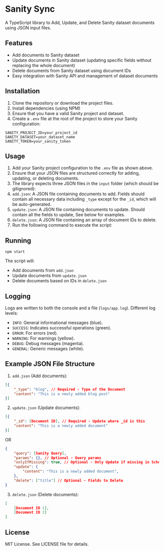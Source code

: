 
# Sanity Sync

A TypeScript library to Add, Update, and Delete Sanity dataset documents using JSON input files.

## Features

- Add documents to Sanity dataset
- Update documents in Sanity dataset (updating specific fields without replacing the whole document)
- Delete documents from Sanity dataset using document IDs
- Easy integration with Sanity API and management of dataset documents

## Installation
1. Clone the repository or download the project files.
2. Install dependencies  (using NPM)
3. Ensure that you have a valid Sanity project and dataset.
4. Create a `.env` file at the root of the project to store your Sanity configuration:
```
SANITY_PROJECT_ID=your_project_id
SANITY_DATASET=your_dataset_name
SANITY_TOKEN=your_sanity_token
```

## Usage

1. Add your Sanity project configuration to the `.env` file as shown above.
2. Ensure that your JSON files are structured correctly for adding, updating, or deleting documents.
3. The library expects three JSON files in the `input` folder (which should be gitignored):
4. `add.json`: A JSON file containing documents to add. Fields should contain all necessary data including `_type` except for the `_id`, which will be auto-generated.
5. `update.json`: A JSON file containing documents to update. Should contain all the fields to update, See below for examples.
6. `delete.json`: A JSON file containing an array of document IDs to delete.
7. Run the following command to execute the script:

## Running

```npm start```

The script will:
- Add documents from `add.json`
- Update documents from `update.json`
- Delete documents based on IDs in `delete.json`

## Logging

Logs are written to both the console and a file (`logs/app.log`).
Different log levels:
-  `INFO`: General informational messages (blue).
-  `SUCCESS`: Indicates successful operations (green).
-  `ERROR`: For errors (red).
-  `WARNING`: For warnings (yellow).
-  `DEBUG`: Debug messages (magenta).
-  `GENERAL`: Generic messages (white).


## Example JSON File Structure

1.  `add.json` (Add documents):

```json
[{
	"_type": "blog", // Required - Type of the Document
	"content": "This is a newly added blog post"
}]
```

2.  `update.json` (Update documents):

```json
[{
	"_id": [Document ID], // Required - Update where _id is this
	"content": "This is a newly added document"
}]
```
OR

```json
{
	"query": [Sanity Query],
	"params": {}, // Optional - Query params
	"onlyIfMissing": true, // Optional - Only Update if missing in Schema
	"update": {
		"content": "This is a newly added document",
	},
	"delete": ["title"] // Optional - Fields to Delete
}
```

3.  `delete.json` (Delete documents):

```json
[
	[Document ID 1],
	[Document ID 2]
]
```

## License

MIT License. See LICENSE file for details.
